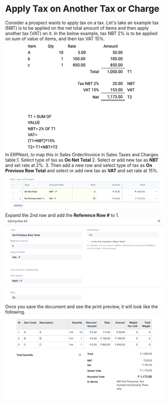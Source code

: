 
# Apply Tax on Another Tax or Charge



Consider a prospect wants to apply tax on a tax. Let's take an example tax (NBT) is to be applied on the net total amount of items and then apply another tax (VAT) on it. In the below example, tax NBT 2% is to be applied on sum of value of items, and then tax VAT 15%.  
![](/files/jll9vuX.png)  
In ERPNext, to map this in Sales Order/Invoice in Sales Taxes and Charges table:1. Select type of tax as **On Net Total**
2. Select or add new tax as **NBT** and set rate at 2%.
3. Then add a new row and select type of tax as **On Previous Row Total** and select or add new tax as **VAT** and set rate at 15%.

  
![](/files/XHtxDLI.png)  
Expand the 2nd row and add the **Reference Row #** to 1.  
![](/files/Bh9Vzqp.png)  
Once you save the document and see the print preview, it will look like the following.  
![](/files/O2NF3ri.png)


